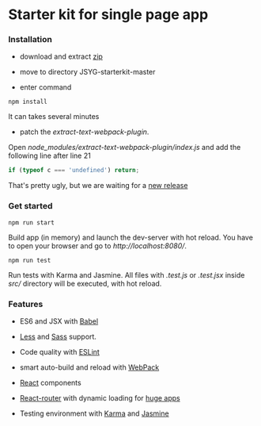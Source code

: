 # Starter kit for single page app


### Installation

* download and extract [zip](https://github.com/YannickBochatay/JSYG-starterkit/archive/master.zip)

* move to directory JSYG-starterkit-master

* enter command
```shell
npm install
```
It can takes several minutes

* patch the *extract-text-webpack-plugin*.

Open *node_modules/extract-text-webpack-plugin/index.js* and add the following line after line 21
```javascript
if (typeof c === 'undefined') return;
```
That's pretty ugly, but we are waiting for a [new release](https://github.com/webpack/extract-text-webpack-plugin/issues/115)


### Get started
```shell
npm run start
```
Build app (in memory) and launch the dev-server with hot reload.
You have to open your browser and go to *http://localhost:8080/*.


```shell
npm run test
```
Run tests with Karma and Jasmine. All files with *.test.js* or *.test.jsx* inside *src/* directory will be executed, with hot reload.




### Features

* ES6 and JSX with [Babel](https://babeljs.io/)

* [Less](http://lesscss.org/) and [Sass](http://sass-lang.com/) support.

* Code quality with [ESLint](http://eslint.org/)

* smart auto-build and reload with [WebPack](https://webpack.github.io/)

* [React](https://facebook.github.io/react/) components

* [React-router](https://github.com/reactjs/react-router/) with dynamic loading for [huge apps](https://github.com/reactjs/react-router/tree/master/examples/huge-apps)

* Testing environment with [Karma](https://karma-runner.github.io/) and [Jasmine](http://jasmine.github.io/)


